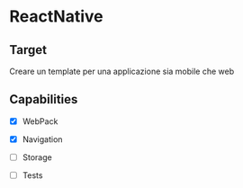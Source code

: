 # ReactNative

## Target
Creare un template per una applicazione sia mobile che web

## Capabilities

- [x] WebPack
- [x] Navigation
- [ ] Storage
- [ ] Tests


